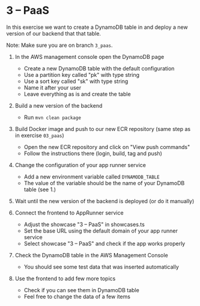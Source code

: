 # 3 – PaaS

In this exercise we want to create a DynamoDB table in and deploy a new version of our backend that that table.

Note: Make sure you are on branch `3_paas`.

1. In the AWS management console open the DynamoDB page

    - Create a new DynamoDB table with the default configuration
    - Use a partition key called "pk" with type string
    - Use a sort key called "sk" with type string
    - Name it after your user
    - Leave everything as is and create the table

2. Build a new version of the backend

    - Run `mvn clean package`

3. Build Docker image and push to our new ECR repository (same step as in exercise `03_paas`)

    - Open the new ECR repository and click on "View push commands"
    - Follow the instructions there (login, build, tag and push)

4. Change the configuration of your app runner service

    - Add a new environment variable called `DYNAMODB_TABLE`
    - The value of the variable should be the name of your DynamoDB table (see 1.)

5. Wait until the new version of the backend is deployed (or do it manually)

6. Connect the frontend to AppRunner service

    - Adjust the showcase "3 – PaaS" in showcases.ts
    - Set the base URL using the default domain of your app runner service
    - Select showcase "3 – PaaS" and check if the app works properly

7. Check the DynamoDB table in the AWS Management Console

    - You should see some test data that was inserted automatically

8. Use the frontend to add few more topics
    - Check if you can see them in DynamoDB table
    - Feel free to change the data of a few items
